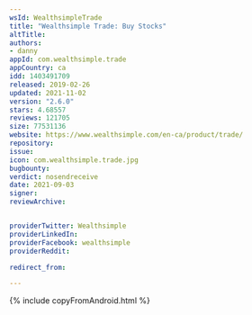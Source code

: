 ```yaml
---
wsId: WealthsimpleTrade
title: "Wealthsimple Trade: Buy Stocks"
altTitle: 
authors:
- danny
appId: com.wealthsimple.trade
appCountry: ca
idd: 1403491709
released: 2019-02-26
updated: 2021-11-02
version: "2.6.0"
stars: 4.68557
reviews: 121705
size: 77531136
website: https://www.wealthsimple.com/en-ca/product/trade/
repository: 
issue: 
icon: com.wealthsimple.trade.jpg
bugbounty: 
verdict: nosendreceive
date: 2021-09-03
signer: 
reviewArchive:


providerTwitter: Wealthsimple
providerLinkedIn: 
providerFacebook: wealthsimple
providerReddit: 

redirect_from:

---
```


{% include copyFromAndroid.html %}
